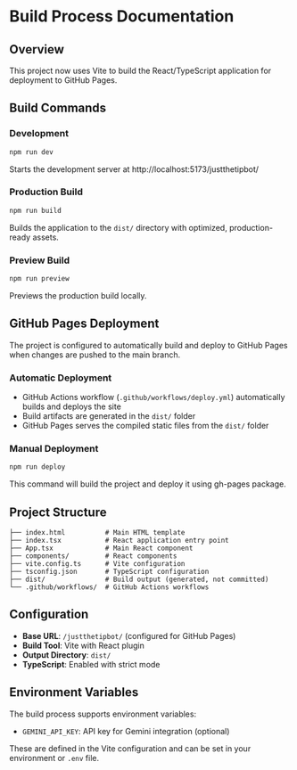 # Build Process Documentation

## Overview
This project now uses Vite to build the React/TypeScript application for deployment to GitHub Pages.

## Build Commands

### Development
```bash
npm run dev
```
Starts the development server at http://localhost:5173/justthetipbot/

### Production Build
```bash
npm run build
```
Builds the application to the `dist/` directory with optimized, production-ready assets.

### Preview Build
```bash
npm run preview
```
Previews the production build locally.

## GitHub Pages Deployment

The project is configured to automatically build and deploy to GitHub Pages when changes are pushed to the main branch.

### Automatic Deployment
- GitHub Actions workflow (`.github/workflows/deploy.yml`) automatically builds and deploys the site
- Build artifacts are generated in the `dist/` folder
- GitHub Pages serves the compiled static files from the `dist/` folder

### Manual Deployment
```bash
npm run deploy
```
This command will build the project and deploy it using gh-pages package.

## Project Structure

```
├── index.html          # Main HTML template
├── index.tsx           # React application entry point
├── App.tsx             # Main React component
├── components/         # React components
├── vite.config.ts      # Vite configuration
├── tsconfig.json       # TypeScript configuration
├── dist/               # Build output (generated, not committed)
└── .github/workflows/  # GitHub Actions workflows
```

## Configuration

- **Base URL**: `/justthetipbot/` (configured for GitHub Pages)
- **Build Tool**: Vite with React plugin
- **Output Directory**: `dist/`
- **TypeScript**: Enabled with strict mode

## Environment Variables

The build process supports environment variables:
- `GEMINI_API_KEY`: API key for Gemini integration (optional)

These are defined in the Vite configuration and can be set in your environment or `.env` file.